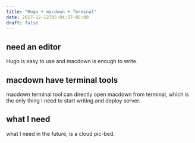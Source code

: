 ```yaml
---
title: "Hugo + macdown + Terminal"
date: 2017-12-12T05:04:57-05:00
draft: false
---
```


## need an editor
Hugo is easy to use and macdown is enough to write.

## macdown have terminal tools
macdown terminal tool can directly open macdown from terminal, which is the only thing I need to start writing and deploy server.

## what I need
what I need in the future, is a cloud pic-bed.
